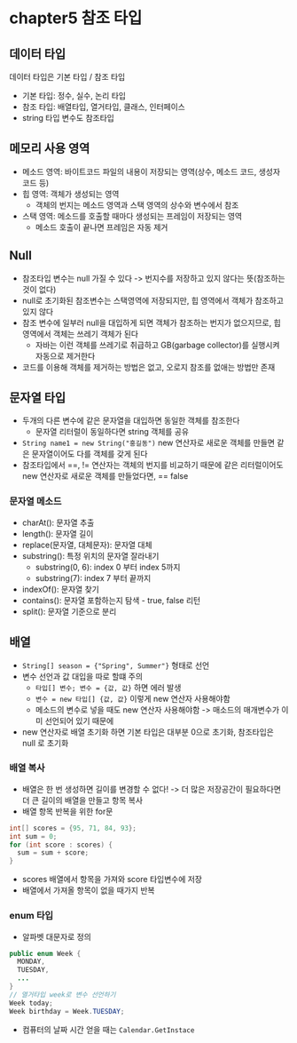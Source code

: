 # chapter5 참조 타입
## 데이터 타입
데이터 타입은 기본 타입 / 참조 타입
- 기본 타입: 정수, 실수, 논리 타입
- 참조 타입: 배열타입, 열거타입, 클래스, 인터페이스
- string 타입 변수도 참조타입

## 메모리 사용 영역
- 메소드 영역: 바이트코드 파일의 내용이 저장되는 영역(상수, 메소드 코드, 생성자 코드 등)
- 힙 영역: 객체가 생성되는 영역
  - 객체의 번지는 메소드 영역과 스택 영역의 상수와 변수에서 참조
- 스택 영역: 메소드를 호출할 때마다 생성되는 프레임이 저장되는 영역
  - 메소드 호출이 끝나면 프레임은 자동 제거

## Null
- 참조타입 변수는 null 가질 수 있다 -> 번지수를 저장하고 있지 않다는 뜻(참조하는 것이 없다)
- null로 초기화된 참조변수는 스택영역에 저장되지만, 힙 영역에서 객체가 참조하고 있지 않다
- 참조 변수에 일부러 null을 대입하게 되면 객체가 참조하는 번지가 없으지므로, 힙 영역에서 객체는 쓰레기 객체가 된다
  - 자바는 이런 객체를 쓰레기로 취급하고 GB(garbage collector)를 실행시켜 자동으로 제거한다
- 코드를 이용해 객체를 제거하는 방법은 없고, 오로지 참조를 없애는 방법만 존재

## 문자열 타입
- 두개의 다른 변수에 같은 문자열을 대입하면 동일한 객체를 참조한다
  - 문자열 리터럴이 동일하다면 string 객체를 공유
- `String name1 = new String("홍길동")` new 연산자로 새로운 객체를 만들면 같은 문자열이어도 다를 객체를 갖게 된다
- 참조타입에서 ==, != 연산자는 객체의 번지를 비교하기 때문에 같은 리터럴이어도 new 연산자로 새로운 객체를 만들었다면, == false

### 문자열 메소드
- charAt(): 문자열 추출
- length(): 문자열 길이
- replace(문자열, 대체문자): 문자열 대체
- substring(): 특정 위치의 문자열 잘라내기
  - substring(0, 6): index 0 부터 index 5까지
  - substring(7): index 7 부터 끝까지
- indexOf(): 문자열 찾기
- contains(): 문자열 포함하는지 탐색 - true, false 리턴
- split(): 문자열 기준으로 분리

## 배열
- `String[] season = {"Spring", Summer"}` 형태로 선언
- 변수 선언과 값 대입을 따로 할떄 주의
  - `타입[] 변수; 변수 = {값, 값}` 하면 에러 발생
  - `변수 = new 타입[] {값, 값}` 이렇게 new 연산자 사용해야함
  - 메소드의 변수로 넣을 때도 new 연산자 사용해야함 -> 매소드의 매개변수가 이미 선언되어 있기 때문에
- new 연산자로 배열 초기화 하면 기본 타입은 대부분 0으로 초기화, 참조타입은 null 로 초기화

### 배열 복사
- 배열은 한 번 생성하면 길이를 변경할 수 없다! -> 더 많은 저장공간이 필요하다면 더 큰 길이의 배열을 만들고 항목 복사
- 배열 항목 반복을 위한 for문
```java
int[] scores = {95, 71, 84, 93};
int sum = 0;
for (int score : scores) {
  sum = sum + score;
}
```
- scores 배열에서 항목을 가져와 score 타입변수에 저장
- 배열에서 가져올 항목이 없을 때가지 반복

### enum 타입
- 알파벳 대문자로 정의
```java
public enum Week {
  MONDAY,
  TUESDAY,
  ...
}
// 열거타입 week로 변수 선언하기
Week today;
Week birthday = Week.TUESDAY;
```
- 컴퓨터의 날짜 시간 얻을 때는 `Calendar.GetInstace`

